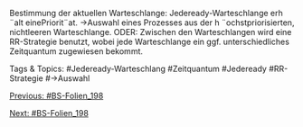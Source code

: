 Bestimmung der aktuellen Warteschlange:
Jedeready-Warteschlange erh ¨alt einePriorit¨at.
→Auswahl eines Prozesses aus der h ¨ochstpriorisierten, nichtleeren Warteschlange.
ODER: Zwischen den Warteschlangen wird eine RR-Strategie benutzt, wobei jede Warteschlange ein
ggf. unterschiedliches Zeitquantum zugewiesen bekommt.

   Tags & Topics:
   #Jedeready-Warteschlang
   #Zeitquantum
   #Jedeready
   #RR-Strategie
   #→Auswahl

[Previous: #BS-Folien_198](BS-Folien_198.md)

[Next: #BS-Folien_198](BS-Folien_198.md)